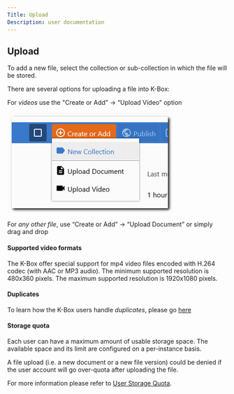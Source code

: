 ```yaml
---
Title: Upload
Description: user documentation
---
```


## Upload

To add a new file, select the collection or sub-collection in which the file will be stored.


There are several options for uploading a file into K-Box:

For _videos_ use the "Create or Add"  → “Upload Video" option

![Upload](./images/dms-upload-file-selector.png)

For _any other file_, use “Create or Add” → “Upload Document” or simply drag and drop 


#### Supported video formats

The K-Box offer special support for mp4 video files encoded with H.264 codec (with AAC or MP3 audio). The minimum supported resolution is 480x360 pixels. The maximum supported resolution is 1920x1080 pixels.

#### Duplicates

To learn how the K-Box users handle _duplicates_, please go [here](./duplicates.md#resolve)

#### Storage quota

Each user can have a maximum amount of usable storage space. The available space and its limit are configured on a per-instance basis.

A file upload (i.e. a new document or a new file version) could be denied if the user account will go over-quota after uploading the file.

For more information please refer to [User Storage Quota](./user-quota.md).
